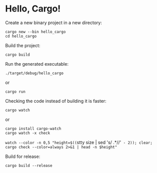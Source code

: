 # Hello, Cargo!

Create a new binary project in a new directory:

```
cargo new --bin hello_cargo
cd hello_cargo
```

Build the project:

```
cargo build
```

Run the generated executable:

```
./target/debug/hello_cargo
```

or

```
cargo run
```

Checking the code instead of building it is faster:

```
cargo watch
```

or

```
cargo install cargo-watch
cargo watch -x check
```

`watch --color -n 0,5 "height=$((`stty size | sed 's/ .*//'` - 2)); clear; cargo check --color=always 2>&1 | head -n $height"`

Build for release:

```
cargo build --release
```